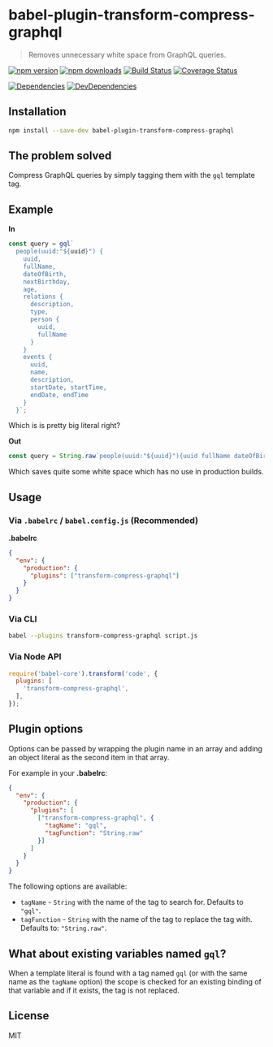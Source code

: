 # babel-plugin-transform-compress-graphql

> Removes unnecessary white space from GraphQL queries.

[![npm version](https://img.shields.io/npm/v/babel-plugin-transform-compress-graphql.svg)](https://www.npmjs.com/package/babel-plugin-transform-compress-graphql)
[![npm downloads](https://img.shields.io/npm/dm/babel-plugin-transform-compress-graphql.svg)](https://www.npmjs.com/package/babel-plugin-transform-compress-graphql)
[![Build Status](https://travis-ci.org/frontendr/babel-plugin-transform-compress-graphql.svg?branch=master)](https://travis-ci.org/frontendr/babel-plugin-transform-compress-graphql)
[![Coverage Status](https://coveralls.io/repos/github/frontendr/babel-plugin-transform-compress-graphql/badge.svg?branch=develop)](https://coveralls.io/github/frontendr/babel-plugin-transform-compress-graphql?branch=develop)

[![Dependencies](https://img.shields.io/david/frontendr/babel-plugin-transform-compress-graphql.svg)](https://david-dm.org/frontendr/babel-plugin-transform-compress-graphql)
[![DevDependencies](https://img.shields.io/david/dev/frontendr/babel-plugin-transform-compress-graphql.svg)](https://david-dm.org/frontendr/babel-plugin-transform-compress-graphql?type=dev)

## Installation

```sh
npm install --save-dev babel-plugin-transform-compress-graphql
```

## The problem solved

Compress GraphQL queries by simply tagging them with the `gql` template tag.

## Example

**In**
```js
const query = gql`
  people(uuid:"${uuid}") {
    uuid,
    fullName,
    dateOfBirth,
    nextBirthday,
    age,
    relations {
      description,
      type,
      person {
        uuid,
        fullName
      }
    }
    events {
      uuid,
      name,
      description,
      startDate, startTime,
      endDate, endTime
    }
  }`;
```

Which is is pretty big literal right?

**Out**
```js
const query = String.raw`people(uuid:"${uuid}"){uuid fullName dateOfBirth nextBirthday age relations {description type person{uuid fullName}}events{uuid name description startDate startTime endDate endTime}}`
```

Which saves quite some white space which has no use in production builds.

## Usage

### Via `.babelrc` / `babel.config.js` (Recommended)

**.babelrc**

```json
{
  "env": {
    "production": {
      "plugins": ["transform-compress-graphql"]
    }
  }
}
```

### Via CLI

```sh
babel --plugins transform-compress-graphql script.js
```

### Via Node API

```js
require('babel-core').transform('code', {
  plugins: [
    'transform-compress-graphql',
  ],
});
```

## Plugin options

Options can be passed by wrapping the plugin name in an array and adding an
object literal as the second item in that array.

For example in your **.babelrc**:

```json
{
  "env": {
    "production": {
      "plugins": [
        ["transform-compress-graphql", {
          "tagName": "gql",
          "tagFunction": "String.raw"
        }]
      ]
    }
  }
}
```

The following options are available:

- `tagName` - `String` with the name of the tag to search for. Defaults
  to `"gql"`.
- `tagFunction` - `String` with the name of the tag to replace the tag with.
  Defaults to: `"String.raw"`.

## What about existing variables named `gql`?

When a template literal is found with a tag named `gql` (or with the same name
as the `tagName` option) the scope is checked for an existing binding of that
variable and if it exists, the tag is not replaced.

## License

MIT
